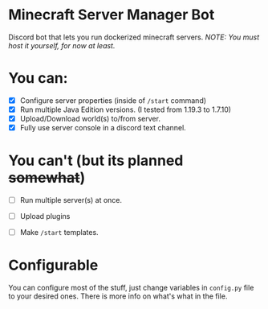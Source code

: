 # Minecraft Server Manager Bot
Discord bot that lets you run dockerized minecraft servers.
*NOTE: You must host it yourself, for now at least.*

# You can:
- [x] Configure server properties (inside of `/start` command)
- [x] Run multiple Java Edition versions. (I tested from 1.19.3 to 1.7.10)
- [x] Upload/Download world(s) to/from server.
- [x] Fully use server console in a discord text channel.

# You can't (but its planned ~~somewhat~~)
- [ ] Run multiple server(s) at once.
- [ ] Upload plugins
- [ ] Make `/start` templates.


# Configurable
You can configure most of the stuff, just change variables in `config.py` file to your desired ones.
There is more info on what's what in the file.
